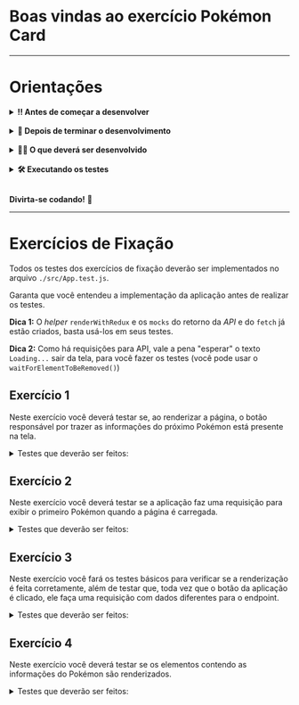 # Boas vindas ao exercício Pokémon Card

---

# Orientações

<details>
  <summary><strong>‼️ Antes de começar a desenvolver</strong></summary><br />

- Crie um fork desse projeto. Para isso, siga esse [tutorial de como realizar um fork](https://guides.github.com/activities/forking/).

- Após fazer o fork, clone o repositório criado no seu computador.

- Rode o `npm install`.

- Vá para a branch main do seu projeto e execute o comando `git branch`

- Mude para a branch  pokemon-card com o comando `git checkout -b pokemon-card`. É nessa branch que você realizará a solução para o exercício.

- Observe o que deve ser feito nas instruções.

</details><br />

<details>
  <summary><strong>🤝 Depois de terminar o desenvolvimento</strong></summary><br />

- Após a solução dos exercícios, abra um PR no seu repositório forkado e, se quiser, mergeie para a master.

⚠ **Atenção!** Quando for criar o PR você se deparará com a seguinte tela:

![PR do exercício](images/example-pr.png)

- É necessário realizar uma mudança. Clique no *base repository* como na imagem abaixo:

![Mudando a base do repositório](images/change-base.png)

- Mude para o seu repositório. Seu nome estará na frente do nome dele, por exemplo: `antonio/exercise-pokemon-card`. Depois desse passo a página deve ficar assim:

![Após mudança](images/after-change.png)

- Agora basta criar o PULL REQUEST clicando no botão `Create Pull Request`.

➡ Para cada PR realize esse mesmo processo.

</details><br />

<details>
  <summary><strong>👨‍💻 O que deverá ser desenvolvido</strong></summary><br />

Este repositório contém uma aplicação funcional, que utiliza a [Poke API](https://pokeapi.co/) e traz o nome e a imagem de cada Pokémon, de forma randômica.

Seu objetivo nesse exercício de fixação é utilizar todos os aprendizados sobre testes assíncronos para garantir que aplicações em React com Redux funcionem corretamente.

- Para implementar os seus testes, edite o arquivo `./App.test.js`, que se encontra dentro da pasta src, na raiz do projeto. As configurações necessárias para que os testes funcionem corretamente já estão feitas:
  - O *mock* da função *fetch*, no arquivo `src/__mocks__/mockFetch.js`;
  - O *mock* do retorno da Poke Api, no arquivo `src/__mocks__/pokemon.js`;
  - A função `renderWithRedux`, no arquivo `src/helpers/renderWithRedux.js`.

- Ler, entender a aplicação e saber o que testar também é parte do exercício.

</details><br />

<details>
  <summary><strong>🛠️ Executando os testes</strong></summary><br />

- Para rodar os testes, execute o comando:

```bash
npm run test
```

</details><br />

**Divirta-se codando!** 🚀

---

# Exercícios de Fixação

Todos os testes dos exercícios de fixação deverão ser implementados no arquivo `./src/App.test.js`.

Garanta que você entendeu a implementação da aplicação antes de realizar os testes.

**Dica 1:** O *helper* `renderWithRedux` e os `mocks` do retorno da *API* e do `fetch` já estão criados, basta usá-los em seus testes.

**Dica 2:** Como há requisições para API, vale a pena "esperar" o texto `Loading...` sair da tela, para você fazer os testes (você pode usar o `waitForElementToBeRemoved()`)

## Exercício 1

Neste exercício você deverá testar se, ao renderizar a página, o botão responsável por trazer as informações do próximo Pokémon está presente na tela.

<details>
  <summary>Testes que deverão ser feitos: </summary>

1. Teste se o fetch é chamado uma vez ao carregar a página;
2. Teste se, após a primeira chamada do fetch, o botão de "Próximo Pokémon" está presente na tela.

</details>

## Exercício 2

Neste exercício você deverá testar se a aplicação faz uma requisição para exibir o primeiro Pokémon quando a página é carregada.

<details>
  <summary>Testes que deverão ser feitos: </summary>

1. Teste se o fetch é chamado apenas uma vez ao carregar a página;
2. Teste se o fetch foi chamado utilizando o endpoint de um Pokémon.
    - Você pode utilizar o endpoint do _Froakie_ para construir este teste: `https://pokeapi.co/api/v2/pokemon/656/`

    > **OBS:** A chamada do fetch depende do retorno da função `randomNumber`. Portanto, para testar se o fetch é chamado com um endpoint específico, você deve ser capaz de controlar o valor que é retornado pela `randomNumber`.

</details>

## Exercício 3

Neste exercício você fará os testes básicos para verificar se a renderização é feita corretamente, além de testar que, toda vez que o botão da aplicação é clicado, ele faça uma requisição com dados diferentes para o endpoint.

<details>
  <summary>Testes que deverão ser feitos: </summary>

1. Teste se, após clicar no botão que traz o próximo Pokémon, o fetch foi chamado novamente, mas agora utilizando o endpoint com o número identificador de outro Pokémon.
    - Você pode utilizar o endpoint do _Drowzee_ para construir este teste: `https://pokeapi.co/api/v2/pokemon/96/`
    - Lembre-se de controlar o valor que é retornado pela função `randomNumber`

</details>

## Exercício 4

Neste exercício você deverá testar se os elementos contendo as informações do Pokémon são renderizados.

<details>
  <summary>Testes que deverão ser feitos: </summary>

A tela inicia com um Pokémon renderizado. Com base nisso:

1. Teste se o elemento que exibe o nome do Pokémon está presente na tela. Você pode verificar se o `data-testid=pokemon-name` está na tela.
2. Teste se o elemento que exibe a imagem do Pokémon está presente na tela.
    > Você pode utilizar a [documentação da React Testing Library](https://testing-library.com/docs/queries/about/) para encontrar a query mais adequada para este caso.

</details>
